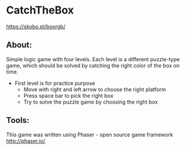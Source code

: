 # CatchTheBox
https://skobo.pl/boxrgb/

## About:
Simple logic game with four levels. Each level is a different puzzle-type game, which should be solved by catching the right color of the box on time.
* First level is for practice purpose
  * Move with right and left arrow to choose the right platform
  * Press space bar to pick the right box
  * Try to solve the puzzle game by choosing the right box

## Tools:
This game was written using Phaser - open source game framework
http://phaser.io/
